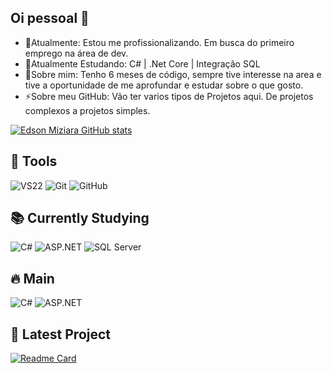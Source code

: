 ## Oi pessoal 👋
- 🔭Atualmente: Estou me profissionalizando. Em busca do primeiro emprego na área de dev.
- 🌱Atualmente Estudando: C# | .Net Core | Integração SQL
- 💬Sobre mim: Tenho 6 meses de código, sempre tive interesse na area e tive a oportunidade de me aprofundar e estudar sobre o que gosto.
- ⚡Sobre meu GitHub: Vão ter varios tipos de Projetos aqui. De projetos complexos a projetos simples.

[![Edson Miziara GitHub stats](https://github-readme-stats.vercel.app/api?username=EdsonMiziara&show_icons=true&theme=radical)](https://github.com/EdsonMiziara)


## 🧰 Tools
![VS22](https://img.shields.io/badge/-VS22-5C2D91?style=for-the-badge&logo=visual-studio&logoColor=white)
![Git](https://img.shields.io/badge/-Git-F05032?style=for-the-badge&logo=git&logoColor=white)
![GitHub](https://img.shields.io/badge/-GitHub-181717?style=for-the-badge&logo=github&logoColor=white)

## 📚 Currently Studying
![C#](https://img.shields.io/badge/C%23-239120?style=style=for-the-badge&logo=c-sharp&logoColor=white)
![ASP.NET](https://img.shields.io/badge/ASP.NET-512BD4?style=style=for-the-badge&logo=dotnet&logoColor=white)
![SQL Server](https://img.shields.io/badge/SQL%20Server-CC2927?style=style=for-the-badge&logo=microsoftsqlserver&logoColor=white)

## 🔥 Main
![C#](https://img.shields.io/badge/C%23-239120?style=style=for-the-badge&logo=c-sharp&logoColor=white)
![ASP.NET](https://img.shields.io/badge/ASP.NET-512BD4?style=style=for-the-badge&logo=dotnet&logoColor=white)

## 🧩 Latest Project
[![Readme Card](https://github-readme-stats.vercel.app/api/pin/?username=EdsonMiziara&repo=ScreenSound&theme=radical)](https://github.com/EdsonMiziara/ScreenSound)

<!--!

**EdsonMiziara/EdsonMiziara** is a ✨ _special_ ✨ repository because its `README.md` (this file) appears on your GitHub profile.

Here are some ideas to get you started:

- 🔭 I’m currently working on ...
- 🌱 I’m currently learning ...
- 👯 I’m looking to collaborate on ...
- 🤔 I’m looking for help with ...
- 💬 Ask me about ...
- 📫 How to reach me: ...
- 😄 Pronouns: ...
- ⚡ Fun fact: ...
-->
